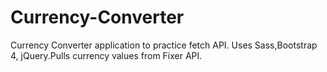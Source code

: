 # Currency-Converter
Currency Converter application to practice fetch API. Uses Sass,Bootstrap 4, jQuery.Pulls currency values from Fixer API.
